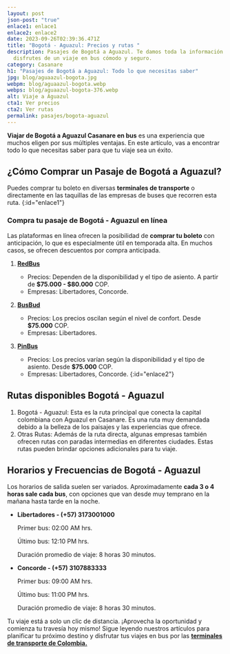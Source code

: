 ```yaml
---
layout: post
json-post: "true"
enlace1: enlace1
enlace2: enlace2
date: 2023-09-26T02:39:36.471Z
title: "Bogotá - Aguazul: Precios y rutas "
description: Pasajes de Bogotá a Aguazul. Te damos toda la información para que
  disfrutes de un viaje en bus cómodo y seguro.
category: Casanare
h1: "Pasajes de Bogotá a Aguazul: Todo lo que necesitas saber"
jpg: blog/aguaazul-bogota.jpg
webpm: blog/aguaazul-bogota.webp
webps: blog/aguaazul-bogota-376.webp
alt: Viaje a Aguazul
cta1: Ver precios
cta2: Ver rutas
permalink: pasajes/bogota-aguazul
---
```

**Viajar de Bogotá a Aguazul Casanare en bus** es una experiencia que muchos eligen por sus múltiples ventajas. En este artículo, vas a encontrar todo lo que necesitas saber para que tu viaje sea un éxito.

## ¿Cómo Comprar un Pasaje de Bogotá a Aguazul?

Puedes comprar tu boleto en diversas **terminales de transporte** o directamente en las taquillas de las empresas de buses que recorren esta ruta.
{:id="enlace1"}

### Compra tu pasaje de Bogotá - Aguazul en línea

Las plataformas en línea ofrecen la posibilidad de **comprar tu boleto** con anticipación, lo que es especialmente útil en temporada alta. En muchos casos, se ofrecen descuentos por compra anticipada.

1. **[RedBus](https://www.redbus.com/es-419/pasajes-de-bus/bogota-a-aguazul)**

   * Precios: Dependen de la disponibilidad y el tipo de asiento. A partir de **$75.000 - $80.000** COP.
   * Empresas: Libertadores, Concorde.
2. **[BusBud](https://www.busbud.com/es-419/autobus-bogota-aguazul/r/d2g64p-d2ummj)**

   * Precios: Los precios oscilan según el nivel de confort. Desde **$75.000** COP.
   * Empresas: Libertadores.
3. **[PinBus](https://pinbus.com/pasajes-de-bus/bogota-aguazul)**

   * Precios: Los precios varían según la disponibilidad y el tipo de asiento. Desde **$75.000** COP.
   * Empresas: Libertadores, Concorde.
     {:id="enlace2"}

## Rutas disponibles Bogotá - Aguazul

1. Bogotá - Aguazul: Esta es la ruta principal que conecta la capital colombiana con Aguazul en Casanare. Es una ruta muy demandada debido a la belleza de los paisajes y las experiencias que ofrece.
2. Otras Rutas: Además de la ruta directa, algunas empresas también ofrecen rutas con paradas intermedias en diferentes ciudades. Estas rutas pueden brindar opciones adicionales para tu viaje.

## Horarios y Frecuencias de Bogotá - Aguazul

Los horarios de salida suelen ser variados. Aproximadamente **cada 3 o 4 horas sale cada bus**, con opciones que van desde muy temprano en la mañana hasta tarde en la noche.

* **Libertadores - (+57) 3173001000**

  Primer bus: 02:00 AM hrs.

  Último bus: 12:10 PM hrs.

  Duración promedio de viaje: 8 horas 30 minutos.
* **Concorde - (+57) 3107883333**

  Primer bus: 09:00 AM hrs.

  Último bus: 11:00 PM hrs.

  Duración promedio de viaje: 8 horas 30 minutos.

Tu viaje está a solo un clic de distancia. ¡Aprovecha la oportunidad y comienza tu travesía hoy mismo! Sigue leyendo nuestros artículos para planificar tu próximo destino y disfrutar tus viajes en bus por las **[terminales de transporte de Colombia.](https://terminaldetransporte.com/)**
